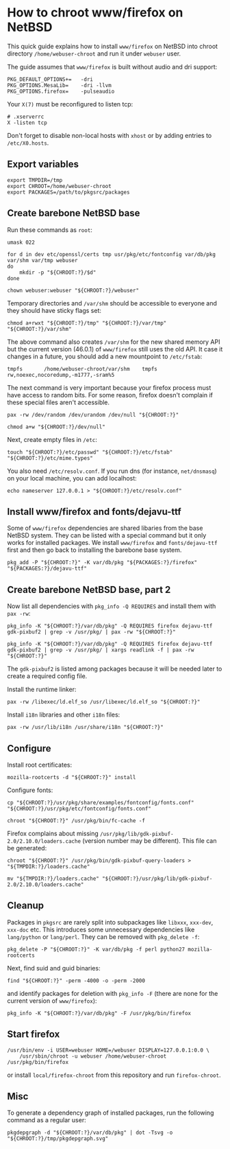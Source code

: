 How to chroot www/firefox on NetBSD
===================================

This quick guide explains how to install `www/firefox` on NetBSD into
chroot directory `/home/webuser-chroot` and run it under `webuser` user.

The guide assumes that `www/firefox` is built without audio and dri support:

	PKG_DEFAULT_OPTIONS+=	-dri
	PKG_OPTIONS.MesaLib=	-dri -llvm
	PKG_OPTIONS.firefox=	-pulseaudio

Your `X(7)` must be reconfigured to listen tcp:

	# .xserverrc
	X -listen tcp

Don't forget to disable non-local hosts with `xhost` or by adding
entries to `/etc/X0.hosts`.

Export variables
----------------

	export TMPDIR=/tmp
	export CHROOT=/home/webuser-chroot
	export PACKAGES=/path/to/pkgsrc/packages

Create barebone NetBSD base
---------------------------

Run these commands as `root`:

	umask 022
	
	for d in dev etc/openssl/certs tmp usr/pkg/etc/fontconfig var/db/pkg var/shm var/tmp webuser
	do
		mkdir -p "${CHROOT:?}/$d"
	done
	
	chown webuser:webuser "${CHROOT:?}/webuser"

Temporary directories and `/var/shm` should be accessible to everyone
and they should have sticky flags set:

	chmod a+rwxt "${CHROOT:?}/tmp" "${CHROOT:?}/var/tmp" "${CHROOT:?}/var/shm"

The above command also creates `/var/shm` for the new shared memory API but
the current version (46.0.1) of `www/firefox` still uses the old API. It case
it changes in a future, you should add a new mountpoint to `/etc/fstab`:

	tmpfs		/home/webuser-chroot/var/shm	tmpfs	rw,noexec,nocoredump,-m1777,-sram%5

The next command is very important because your firefox process
must have access to random bits. For some reason, firefox doesn't
complain if these special files aren't accessible.

	pax -rw /dev/random /dev/urandom /dev/null "${CHROOT:?}"
	
	chmod a+w "${CHROOT:?}/dev/null"

Next, create empty files in `/etc`:

	touch "${CHROOT:?}/etc/passwd" "${CHROOT:?}/etc/fstab" "${CHROOT:?}/etc/mime.types"

You also need `/etc/resolv.conf`. If you run dns (for instance, `net/dnsmasq`)
on your local machine, you can add localhost:

	echo nameserver 127.0.0.1 > "${CHROOT:?}/etc/resolv.conf"

Install www/firefox and fonts/dejavu-ttf
----------------------------------------

Some of `www/firefox` dependencies are shared libaries from the
base NetBSD system. They can be listed with a special command
but it only works for installed packages. We install `www/firefox`
and `fonts/dejavu-ttf` first and then go back to installing
the barebone base system.

	pkg_add -P "${CHROOT:?}" -K var/db/pkg "${PACKAGES:?}/firefox" "${PACKAGES:?}/dejavu-ttf"

Create barebone NetBSD base, part 2
-----------------------------------

Now list all dependencies with `pkg_info -Q REQUIRES` and install
them with `pax -rw`:

	pkg_info -K "${CHROOT:?}/var/db/pkg" -Q REQUIRES firefox dejavu-ttf gdk-pixbuf2 | grep -v /usr/pkg/ | pax -rw "${CHROOT:?}"
	
	pkg_info -K "${CHROOT:?}/var/db/pkg" -Q REQUIRES firefox dejavu-ttf gdk-pixbuf2 | grep -v /usr/pkg/ | xargs readlink -f | pax -rw "${CHROOT:?}"

The `gdk-pixbuf2` is listed among packages because it will be needed 
later to create a required config file.

Install the runtime linker:

	pax -rw /libexec/ld.elf_so /usr/libexec/ld.elf_so "${CHROOT:?}"

Install `i18n` libraries and other `i18n` files:

	pax -rw /usr/lib/i18n /usr/share/i18n "${CHROOT:?}"

Configure
---------

Install root certificates:

	mozilla-rootcerts -d "${CHROOT:?}" install

Configure fonts:

	cp "${CHROOT:?}/usr/pkg/share/examples/fontconfig/fonts.conf" "${CHROOT:?}/usr/pkg/etc/fontconfig/fonts.conf"

	chroot "${CHROOT:?}" /usr/pkg/bin/fc-cache -f

Firefox complains about missing
`/usr/pkg/lib/gdk-pixbuf-2.0/2.10.0/loaders.cache` (version number
may be different). This file can be generated:

	chroot "${CHROOT:?}" /usr/pkg/bin/gdk-pixbuf-query-loaders > "${TMPDIR:?}/loaders.cache"
	
	mv "${TMPDIR:?}/loaders.cache" "${CHROOT:?}/usr/pkg/lib/gdk-pixbuf-2.0/2.10.0/loaders.cache"

Cleanup
-------

Packages in `pkgsrc` are rarely split into subpackages like `libxxx`,
`xxx-dev`, `xxx-doc` etc. This introduces some unnecessary dependencies
like `lang/python` or `lang/perl`. They can be removed with `pkg_delete -f`:

	pkg_delete -P "${CHROOT:?}" -K var/db/pkg -f perl python27 mozilla-rootcerts

Next, find suid and guid binaries:

	find "${CHROOT:?}" -perm -4000 -o -perm -2000

and identify packages for deletion with `pkg_info -F` (there are none for
the current version of `www/firefox`):

	pkg_info -K "${CHROOT:?}/var/db/pkg" -F /usr/pkg/bin/firefox

Start firefox
-------------

	/usr/bin/env -i USER=webuser HOME=/webuser DISPLAY=127.0.0.1:0.0 \
		/usr/sbin/chroot -u webuser /home/webuser-chroot /usr/pkg/bin/firefox 

or install `local/firefox-chroot` from this repository and run `firefox-chroot`.

Misc
----

To generate a dependency graph of installed packages, run the following command
as a regular user:

	pkgdepgraph -d "${CHROOT:?}/var/db/pkg" | dot -Tsvg -o "${CHROOT:?}/tmp/pkgdepgraph.svg"
